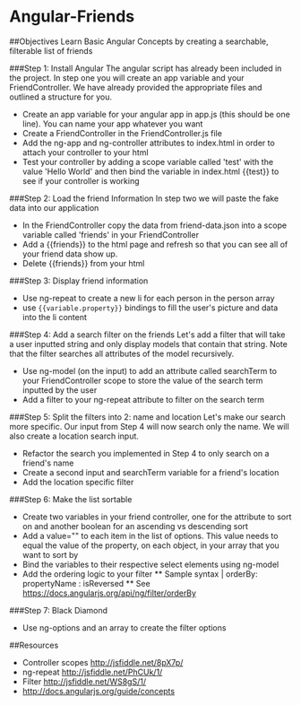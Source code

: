 Angular-Friends
==============


##Objectives
Learn Basic Angular Concepts by creating a searchable, filterable list of friends

###Step 1: Install Angular
The angular script has already been included in the project.
In step one you will create an app variable and your FriendController. We have already provided the appropriate files and outlined a structure for you.
* Create an app variable for your angular app in app.js (this should be one line). You can name your app whatever you want
* Create a FriendController in the FriendController.js file
* Add the ng-app and ng-controller attributes to index.html in order to attach your controller to your html
* Test your controller by adding a scope variable called 'test' with the value 'Hello World' and then bind the variable in index.html {{test}} to see if your controller is working

###Step 2: Load the friend Information
In step two we will paste the fake data into our application
* In the FriendController copy the data from friend-data.json into a scope variable called 'friends' in your FriendController
* Add a {{friends}} to the html page and refresh so that you can see all of your friend data show up.
* Delete {{friends}} from your html

###Step 3: Display friend information
* Use ng-repeat to create a new li for each person in the person array
* use `{{variable.property}}` bindings to fill the user's picture and data into the li content

###Step 4: Add a search filter on the friends
Let's add a filter that will take a user inputted string and only display models that contain that string.
Note that the filter searches all attributes of the model recursively.
* Use ng-model (on the input) to add an attribute called searchTerm to your FriendController scope to store the value of the search term inputted by the user
* Add a filter to your ng-repeat attribute to filter on the search term

###Step 5: Split the filters into 2: name and location
Let's make our search more specific. Our input from Step 4 will now search only the name.
We will also create a location search input.
* Refactor the search you implemented in Step 4 to only search on a friend's name
* Create a second input and searchTerm variable for a friend's location
* Add the location specific filter

###Step 6: Make the list sortable
* Create two variables in your friend controller, one for the attribute to sort on and another boolean for an ascending vs descending sort
* Add a value="" to each item in the list of options. This value needs to equal the value of the property, on each object, in your array that you want to sort by
* Bind the variables to their respective select elements using ng-model
* Add the ordering logic to your filter 
** Sample syntax      | orderBy: propertyName : isReversed
** See https://docs.angularjs.org/api/ng/filter/orderBy

###Step 7: Black Diamond
* Use ng-options and an array to create the filter options

##Resources
* Controller scopes http://jsfiddle.net/8pX7p/
* ng-repeat http://jsfiddle.net/PhCUk/1/
* Filter http://jsfiddle.net/WS8gS/1/
* http://docs.angularjs.org/guide/concepts
